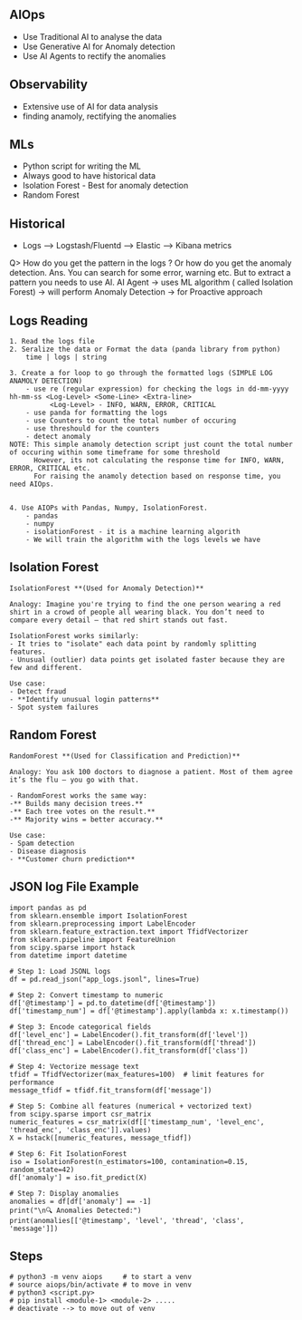 ## AIOps 

- Use Traditional AI to analyse the data
- Use Generative AI for Anomaly detection
- Use AI Agents to rectify the anomalies

## Observability 

- Extensive use of AI for data analysis
- finding anamoly, rectifying the anomalies

## MLs

- Python script for writing the ML
- Always good to have historical data 
- Isolation Forest - Best for anomaly detection
- Random Forest

## Historical
- Logs --> Logstash/Fluentd --> Elastic --> Kibana metrics

Q> How do you get the pattern in the logs ? Or how do you get the anomaly detection. 
Ans. You can search for some error, warning etc. But to extract a pattern you needs to use AI. 
      AI Agent -> uses ML algorithm ( called Isolation Forest) -> will perform Anomaly Detection -> for Proactive approach

## Logs Reading 

```
1. Read the logs file
2. Seralize the data or Format the data (panda library from python)
    time | logs | string 

3. Create a for loop to go through the formatted logs (SIMPLE LOG ANAMOLY DETECTION)
    - use re (regular expression) for checking the logs in dd-mm-yyyy hh-mm-ss <Log-Level> <Some-Line> <Extra-line>
          <Log-Level> - INFO, WARN, ERROR, CRITICAL 
    - use panda for formatting the logs
    - use Counters to count the total number of occuring 
    - use threshould for the counters
    - detect anomaly
NOTE: This simple anamoly detection script just count the total number of occuring within some timeframe for some threshold
      However, its not calculating the response time for INFO, WARN, ERROR, CRITICAL etc.
      For raising the anamoly detection based on response time, you need AIOps.


4. Use AIOPs with Pandas, Numpy, IsolationForest.
    - pandas
    - numpy
    - isolationForest - it is a machine learning algorith
    - We will train the algorithm with the logs levels we have
```


## Isolation Forest 

```
IsolationForest **(Used for Anomaly Detection)**

Analogy: Imagine you're trying to find the one person wearing a red shirt in a crowd of people all wearing black. You don’t need to compare every detail — that red shirt stands out fast.

IsolationForest works similarly:
- It tries to "isolate" each data point by randomly splitting features.
- Unusual (outlier) data points get isolated faster because they are few and different.

Use case:
- Detect fraud
- **Identify unusual login patterns**
- Spot system failures

```

## Random Forest 

```
RandomForest **(Used for Classification and Prediction)**

Analogy: You ask 100 doctors to diagnose a patient. Most of them agree it’s the flu — you go with that.

- RandomForest works the same way:
-** Builds many decision trees.**
-** Each tree votes on the result.**
-** Majority wins = better accuracy.**

Use case:
- Spam detection
- Disease diagnosis
- **Customer churn prediction**
```

## JSON log File Example 
```
import pandas as pd
from sklearn.ensemble import IsolationForest
from sklearn.preprocessing import LabelEncoder
from sklearn.feature_extraction.text import TfidfVectorizer
from sklearn.pipeline import FeatureUnion
from scipy.sparse import hstack
from datetime import datetime

# Step 1: Load JSONL logs
df = pd.read_json("app_logs.jsonl", lines=True)

# Step 2: Convert timestamp to numeric
df['@timestamp'] = pd.to_datetime(df['@timestamp'])
df['timestamp_num'] = df['@timestamp'].apply(lambda x: x.timestamp())

# Step 3: Encode categorical fields
df['level_enc'] = LabelEncoder().fit_transform(df['level'])
df['thread_enc'] = LabelEncoder().fit_transform(df['thread'])
df['class_enc'] = LabelEncoder().fit_transform(df['class'])

# Step 4: Vectorize message text
tfidf = TfidfVectorizer(max_features=100)  # limit features for performance
message_tfidf = tfidf.fit_transform(df['message'])

# Step 5: Combine all features (numerical + vectorized text)
from scipy.sparse import csr_matrix
numeric_features = csr_matrix(df[['timestamp_num', 'level_enc', 'thread_enc', 'class_enc']].values)
X = hstack([numeric_features, message_tfidf])

# Step 6: Fit IsolationForest
iso = IsolationForest(n_estimators=100, contamination=0.15, random_state=42)
df['anomaly'] = iso.fit_predict(X)

# Step 7: Display anomalies
anomalies = df[df['anomaly'] == -1]
print("\n🔍 Anomalies Detected:")
print(anomalies[['@timestamp', 'level', 'thread', 'class', 'message']])

```

## Steps 
```
# python3 -m venv aiops     # to start a venv
# source aiops/bin/activate # to move in venv
# python3 <script.py>
# pip install <module-1> <module-2> .....
# deactivate --> to move out of venv

```

